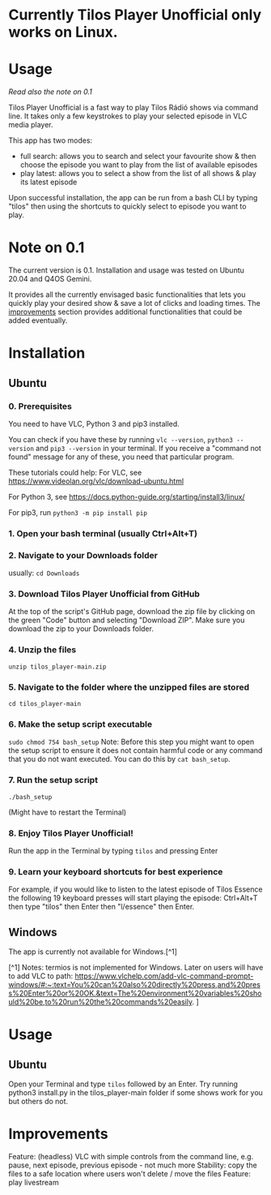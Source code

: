 # Currently Tilos Player Unofficial only works on Linux.
# Usage
*Read also the note on 0.1*

Tilos Player Unofficial is a fast way to play Tilos Rádió shows via command line.
It takes only a few keystrokes to play your selected episode in VLC media player.

This app has two modes:
- full search: allows you to search and select your favourite show & then choose the episode you want to play from the list of available episodes
- play latest: allows you to select a show from the list of all shows & play its latest episode

Upon successful installation, the app can be run from a bash CLI by typing "tilos" then using the shortcuts to quickly select to episode you want to play.

# Note on 0.1

The current version is 0.1. Installation and usage was tested on Ubuntu 20.04 and Q4OS Gemini.

It provides all the currently envisaged basic functionalities that lets you quickly play
your desired show & save a lot of clicks and loading times. The [improvements](#improvements)
section provides additional functionalities that could be added eventually.

# Installation
## Ubuntu
### 0. Prerequisites
You need to have VLC, Python 3 and pip3 installed.

You can check if you have these by running `vlc --version`, `python3 --version` and `pip3 --version`
in your terminal. If you receive a "command not found" message for any of these, you need that particular
program.

These tutorials could help:
For VLC, see https://www.videolan.org/vlc/download-ubuntu.html

For Python 3, see https://docs.python-guide.org/starting/install3/linux/

For pip3, run `python3 -m pip install pip`

### 1. Open your bash terminal (usually Ctrl+Alt+T)

### 2. Navigate to your Downloads folder
usually: `cd Downloads`

### 3. Download Tilos Player Unofficial from GitHub
At the top of the script's GitHub page, download the zip file by clicking on the green "Code" button
and selecting "Download ZIP". Make sure you download the zip to your Downloads folder.

### 4. Unzip the files
`unzip tilos_player-main.zip`

### 5. Navigate to the folder where the unzipped files are stored
`cd tilos_player-main`

### 6. Make the setup script executable
`sudo chmod 754 bash_setup`
Note: Before this step you might want to open the setup script to ensure it does not contain
harmful code or any command that you do not want executed. You can do this by `cat bash_setup`.

### 7. Run the setup script
`./bash_setup`

(Might have to restart the Terminal)

### 8. Enjoy Tilos Player Unofficial!
Run the app in the Terminal by typing `tilos` and pressing Enter

### 9. Learn your keyboard shortcuts for best experience
For example, if you would like to listen to the latest episode of Tilos Essence the following 19
keyboard presses will start playing the episode: Ctrl+Alt+T then type "tilos" then Enter then
"l/essence" then Enter.

## Windows
The app is currently not available for Windows.[^1]

[^1] Notes: termios is not implemented for Windows. Later on users will have to add VLC to path:
https://www.vlchelp.com/add-vlc-command-prompt-windows/#:~:text=You%20can%20also%20directly%20press,and%20press%20Enter%20or%20OK.&text=The%20environment%20variables%20should%20be,to%20run%20the%20commands%20easily.
]

# Usage
## Ubuntu
Open your Terminal and type `tilos` followed by an Enter.
Try running python3 install.py in the tilos_player-main folder if some shows work for you but others do not.

# Improvements
Feature: (headless) VLC with simple controls from the command line, e.g. pause, next episode, previous episode - not much more
Stability: copy the files to a safe location where users won't delete / move the files
Feature: play livestream
